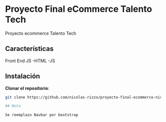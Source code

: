# Proyecto Final eCommerce Talento Tech

Proyecto ecommerce Talento Tech

## Características

Front End JS
-HTML
-JS

## Instalación

**Clonar el repositorio**:

   ```bash
   git clone https://github.com/nicolas-rizzo/proyecto-final-ecommerce-nicolas-rizzo.git

## Nota

Se reemplazo Navbar por bootstrap 